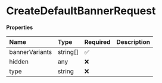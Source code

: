 # CreateDefaultBannerRequest

**Properties**

| Name           | Type     | Required | Description |
| :------------- | :------- | :------- | :---------- |
| bannerVariants | string[] | ✅       |             |
| hidden         | any      | ❌       |             |
| type           | string   | ❌       |             |

<!-- This file was generated by liblab | https://liblab.com/ -->
